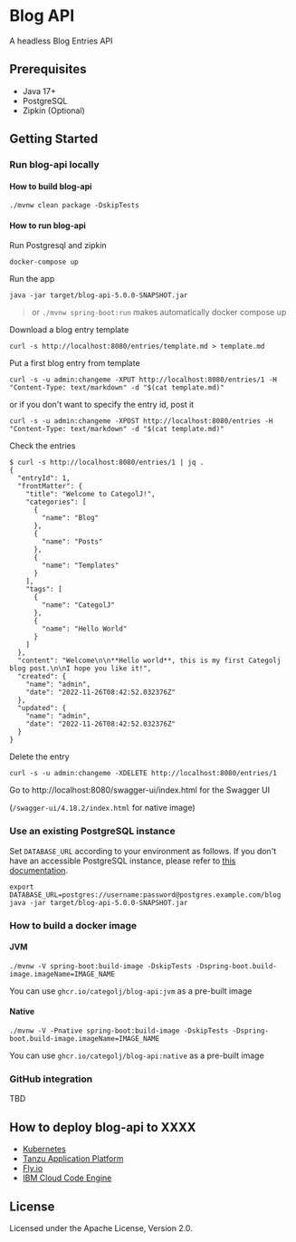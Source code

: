 # Blog API

A headless Blog Entries API

## Prerequisites

* Java 17+
* PostgreSQL
* Zipkin (Optional)

## Getting Started

### Run blog-api locally

#### How to build blog-api

```
./mvnw clean package -DskipTests
```

#### How to run blog-api

Run Postgresql and zipkin

```
docker-compose up
```

Run the app

```
java -jar target/blog-api-5.0.0-SNAPSHOT.jar 
```

> or `./mvnw spring-boot:run` makes automatically docker compose up 

Download a blog entry template

```
curl -s http://localhost:8080/entries/template.md > template.md
```


Put a first blog entry from template

```
curl -s -u admin:changeme -XPUT http://localhost:8080/entries/1 -H "Content-Type: text/markdown" -d "$(cat template.md)"
```

or if you don't want to specify the entry id, post it

```
curl -s -u admin:changeme -XPOST http://localhost:8080/entries -H "Content-Type: text/markdown" -d "$(cat template.md)"
```

Check the entries

```
$ curl -s http://localhost:8080/entries/1 | jq .
{
  "entryId": 1,
  "frontMatter": {
    "title": "Welcome to CategolJ!",
    "categories": [
      {
        "name": "Blog"
      },
      {
        "name": "Posts"
      },
      {
        "name": "Templates"
      }
    ],
    "tags": [
      {
        "name": "CategolJ"
      },
      {
        "name": "Hello World"
      }
    ]
  },
  "content": "Welcome\n\n**Hello world**, this is my first Categolj blog post.\n\nI hope you like it!",
  "created": {
    "name": "admin",
    "date": "2022-11-26T08:42:52.032376Z"
  },
  "updated": {
    "name": "admin",
    "date": "2022-11-26T08:42:52.032376Z"
  }
}
```

Delete the entry


```
curl -s -u admin:changeme -XDELETE http://localhost:8080/entries/1
```

Go to http://localhost:8080/swagger-ui/index.html for the Swagger UI

(`/swagger-ui/4.18.2/index.html` for native image)

### Use an existing PostgreSQL instance

Set `DATABASE_URL` according to your environment as follows.
If you don't have an accessible PostgreSQL instance, please refer to [this documentation](./deploy/postgresql).

```
export DATABASE_URL=postgres://username:password@postgres.example.com/blog
java -jar target/blog-api-5.0.0-SNAPSHOT.jar
```


### How to build a docker image

#### JVM

```
./mvnw -V spring-boot:build-image -DskipTests -Dspring-boot.build-image.imageName=IMAGE_NAME
```

You can use `ghcr.io/categolj/blog-api:jvm` as a pre-built image

#### Native

```
./mvnw -V -Pnative spring-boot:build-image -DskipTests -Dspring-boot.build-image.imageName=IMAGE_NAME
```

You can use `ghcr.io/categolj/blog-api:native` as a pre-built image

### GitHub integration

TBD

## How to deploy blog-api to XXXX

* [Kubernetes](./deploy/k8s)
* [Tanzu Application Platform](./deploy/tap)
* [Fly.io](./deploy/fly)
* [IBM Cloud Code Engine](./deploy/codeengine)

## License

Licensed under the Apache License, Version 2.0.
